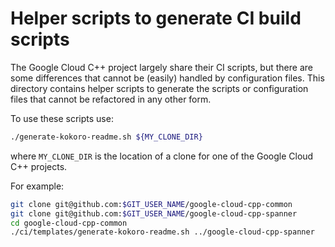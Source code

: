 # Helper scripts to generate CI build scripts

The Google Cloud C++ project largely share their CI scripts, but there are some
differences that cannot be (easily) handled by configuration files. This
directory contains helper scripts to generate the scripts or configuration
files that cannot be refactored in any other form.

To use these scripts use:

```bash
./generate-kokoro-readme.sh ${MY_CLONE_DIR}
```

where `MY_CLONE_DIR` is the location of a clone for one of the Google Cloud C++
projects.

For example:

```bash
git clone git@github.com:$GIT_USER_NAME/google-cloud-cpp-common
git clone git@github.com:$GIT_USER_NAME/google-cloud-cpp-spanner
cd google-cloud-cpp-common
./ci/templates/generate-kokoro-readme.sh ../google-cloud-cpp-spanner
```
